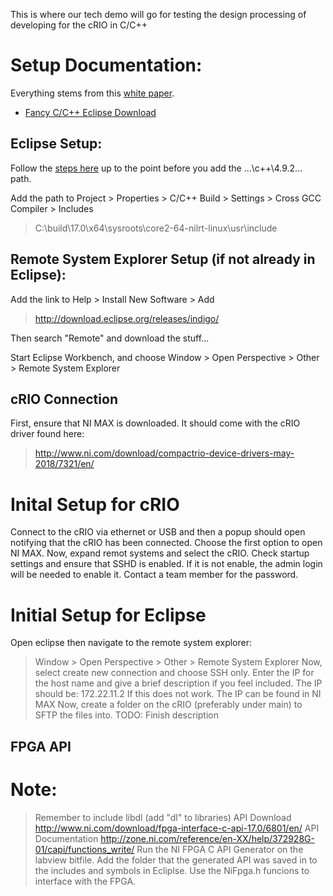 This is where our tech demo will go for testing the design processing of developing for the cRIO in C/C++ 

# Setup Documentation:

Everything stems from this [white paper](http://www.ni.com/white-paper/14623/en/).
- [Fancy C/C++ Eclipse Download](http://www.ni.com/download/labview-real-time-module-2017/6731/en/)

## Eclipse Setup:

Follow the [steps here](http://www.ni.com/tutorial/14625/en/) up to the point before you add the ...\c++\4.9.2\... path.

Add the path to Project > Properties > C/C++ Build > Settings > Cross GCC Compiler > Includes 
> C:\build\17.0\x64\sysroots\core2-64-nilrt-linux\usr\include


## Remote System Explorer Setup (if not already in Eclipse):

Add the link to Help > Install New Software > Add  
> http://download.eclipse.org/releases/indigo/

Then search "Remote" and download the stuff...

Start Eclipse Workbench, and choose Window > Open Perspective > Other > Remote System Explorer

## cRIO Connection
First, ensure that NI MAX is downloaded. It should come with the cRIO driver found here:
> http://www.ni.com/download/compactrio-device-drivers-may-2018/7321/en/
# Inital Setup for cRIO
Connect to the cRIO via ethernet or USB and then a popup should open notifying that the cRIO has been connected.
Choose the first option to open NI MAX. Now, expand remot systems and select the cRIO. 
Check startup settings and ensure that SSHD is enabled. If it is not enable, the admin login will be needed to enable it. Contact a team member for the password.
# Initial Setup for Eclipse
Open eclipse then navigate to the remote system explorer:
> Window > Open Perspective > Other > Remote System Explorer
Now, select create new connection and choose SSH only.
Enter the IP for the host name and give a brief description if you feel included. The IP should be:
> 172.22.11.2
If this does not work. The IP can be found in NI MAX
Now, create a folder on the cRIO (preferably under main) to SFTP the files into.
TODO: Finish description

## FPGA API
# Note:
> Remember to include libdl (add "dl" to libraries)
API Download
> http://www.ni.com/download/fpga-interface-c-api-17.0/6801/en/
API Documentation 
> http://zone.ni.com/reference/en-XX/help/372928G-01/capi/functions_write/
Run the NI FPGA C API Generator on the labview bitfile. 
Add the folder that the generated API was saved in to the includes and symbols in Ecliplse.
Use the NiFpga.h funcions to interface with the FPGA.
